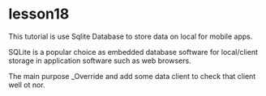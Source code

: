 # lesson18

This tutorial is use Sqlite Database to store data on local for mobile apps.

SQLite is a popular choice as embedded database software for local/client storage in application software such as web browsers.

The main purpose
_Override and add some data client to check that client well ot nor. 
